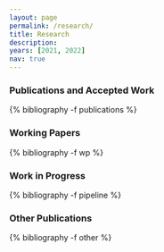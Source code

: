 ```yaml
---
layout: page
permalink: /research/
title: Research
description: 
years: [2021, 2022]
nav: true
---
```


<div class="publications">

<!-- Publications and Accepted Work -->
<h3  class="pubyear">Publications and Accepted Work</h3>
{% bibliography -f publications %}

<!-- Working Papers -->
<h3  class="pubyear">Working Papers</h3>
{% bibliography -f wp %}

<!-- Work in Progress --> 
<h3  class="pubyear">Work in Progress</h3>
{% bibliography -f pipeline %}

 <!-- Other Writing --> 
<h3  class="pubyear">Other Publications</h3>
{% bibliography -f other %}
</div>
